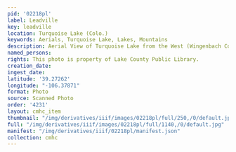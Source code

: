 ```yaml
---
pid: '02218pl'
label: Leadville
key: leadville
location: Turquoise Lake (Colo.)
keywords: Aerials, Turquoise Lake, Lakes, Mountains
description: Aerial View of Turquoise Lake from the West (Wingenbach Collection)
named_persons: 
rights: This photo is property of Lake County Public Library.
creation_date: 
ingest_date: 
latitude: '39.27262'
longitude: "-106.37871"
format: Photo
source: Scanned Photo
order: '4231'
layout: cmhc_item
thumbnail: "/img/derivatives/iiif/images/02218pl/full/250,/0/default.jpg"
full: "/img/derivatives/iiif/images/02218pl/full/1140,/0/default.jpg"
manifest: "/img/derivatives/iiif/02218pl/manifest.json"
collection: cmhc
---
```

